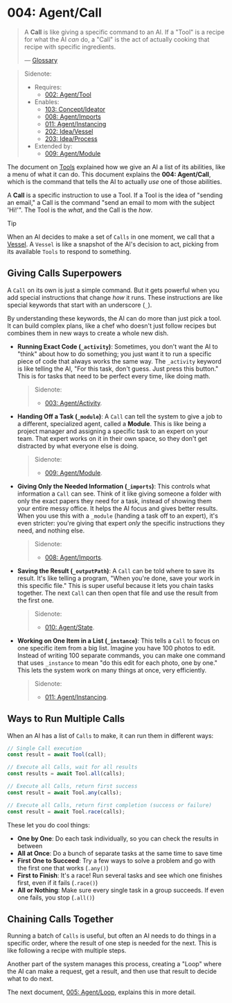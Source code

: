 # 004: Agent/Call

> A **Call** is like giving a specific command to an AI. If a "Tool" is a recipe for what the AI *can* do, a "Call" is the act of actually cooking that recipe with specific ingredients.
>
> — [Glossary](./000_glossary.md)

> Sidenote:
> - Requires:
>   - [002: Agent/Tool](./002_agent_tool.md)
> - Enables:
>   - [103: Concept/Ideator](./103_concept_ideator.md)
>   - [008: Agent/Imports](./008_agent_imports.md)
>   - [011: Agent/Instancing](./011_agent_instancing.md)
>   - [202: Idea/Vessel](./202_idea_vessel.md)
>   - [203: Idea/Process](./203_idea_process.md)
> - Extended by:
>   - [009: Agent/Module](./009_agent_module.md)

The document on [Tools](./002_agent_tool.md) explained how we give an AI a list of its abilities, like a menu of what it can do. This document explains the **004: Agent/Call**, which is the command that tells the AI to actually *use* one of those abilities.

A **Call** is a specific instruction to use a Tool. If a Tool is the idea of "sending an email," a Call is the command "send an email to mom with the subject 'Hi!'". The Tool is the *what*, and the Call is the *how*.

> [!TIP]
> When an AI decides to make a set of `Calls` in one moment, we call that a [Vessel](./202_idea_vessel.md). A `Vessel` is like a snapshot of the AI's decision to act, picking from its available `Tools` to respond to something.

## Giving Calls Superpowers

A `Call` on its own is just a simple command. But it gets powerful when you add special instructions that change *how* it runs. These instructions are like special keywords that start with an underscore (`_`).

By understanding these keywords, the AI can do more than just pick a tool. It can build complex plans, like a chef who doesn't just follow recipes but combines them in new ways to create a whole new dish.

- **Running Exact Code (`_activity`)**: Sometimes, you don't want the AI to "think" about how to do something; you just want it to run a specific piece of code that always works the same way. The `_activity` keyword is like telling the AI, "For this task, don't guess. Just press this button." This is for tasks that need to be perfect every time, like doing math.

  > Sidenote:
  > - [003: Agent/Activity](./003_agent_activity.md).

- **Handing Off a Task (`_module`)**: A `Call` can tell the system to give a job to a different, specialized agent, called a **Module**. This is like being a project manager and assigning a specific task to an expert on your team. That expert works on it in their own space, so they don't get distracted by what everyone else is doing.

  > Sidenote:
  > - [009: Agent/Module](./009_agent_module.md).

- **Giving Only the Needed Information (`_imports`)**: This controls what information a `Call` can see. Think of it like giving someone a folder with only the exact papers they need for a task, instead of showing them your entire messy office. It helps the AI focus and gives better results. When you use this with a `_module` (handing a task off to an expert), it's even stricter: you're giving that expert *only* the specific instructions they need, and nothing else.

  > Sidenote:
  > - [008: Agent/Imports](./008_agent_imports.md).

- **Saving the Result (`_outputPath`)**: A `Call` can be told where to save its result. It's like telling a program, "When you're done, save your work in this specific file." This is super useful because it lets you chain tasks together. The next `Call` can then open that file and use the result from the first one.

  > Sidenote:
  > - [010: Agent/State](./010_agent_state.md).

- **Working on One Item in a List (`_instance`)**: This tells a `Call` to focus on one specific item from a big list. Imagine you have 100 photos to edit. Instead of writing 100 separate commands, you can make one command that uses `_instance` to mean "do this edit for each photo, one by one." This lets the system work on many things at once, very efficiently.
  > Sidenote:
  > - [011: Agent/Instancing](./011_agent_instancing.md).

## Ways to Run Multiple Calls

When an AI has a list of `Calls` to make, it can run them in different ways:

```typescript
// Single Call execution
const result = await Tool(call);

// Execute all Calls, wait for all results
const results = await Tool.all(calls);

// Execute all Calls, return first success
const result = await Tool.any(calls);

// Execute all Calls, return first completion (success or failure)
const result = await Tool.race(calls);
```

These let you do cool things:

- **One by One**: Do each task individually, so you can check the results in between
- **All at Once**: Do a bunch of separate tasks at the same time to save time
- **First One to Succeed**: Try a few ways to solve a problem and go with the first one that works (`.any()`)
- **First to Finish**: It's a race! Run several tasks and see which one finishes first, even if it fails (`.race()`)
- **All or Nothing**: Make sure every single task in a group succeeds. If even one fails, you stop (`.all()`)

## Chaining Calls Together

Running a batch of `Calls` is useful, but often an AI needs to do things in a specific order, where the result of one step is needed for the next. This is like following a recipe with multiple steps.

Another part of the system manages this process, creating a "Loop" where the AI can make a request, get a result, and then use that result to decide what to do next.

The next document, [005: Agent/Loop](./005_agent_loop.md), explains this in more detail.
